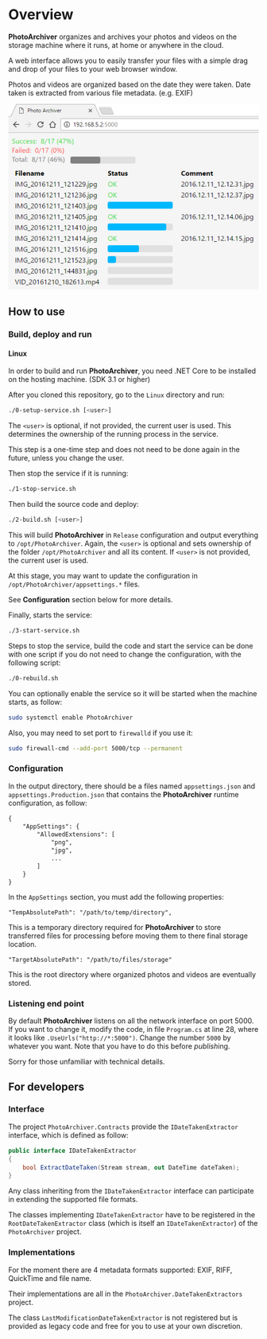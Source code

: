 # Overview

**PhotoArchiver** organizes and archives your photos and videos on the storage machine where it runs, at home or anywhere in the cloud.

A web interface allows you to easily transfer your files with a simple drag and drop of your files to your web browser window.

Photos and videos are organized based on the date they were taken. Date taken is extracted from various file metadata. (e.g. EXIF)

![PhotoArchiver web user interface](Documentation/screenshot.png "PhotoArchiver web user interface")

## How to use

### Build, deploy and run

#### Linux

In order to build and run **PhotoArchiver**, you need .NET Core to be installed on the hosting machine. (SDK 3.1 or higher)

After you cloned this repository, go to the `Linux` directory and run:

```sh
./0-setup-service.sh [<user>]
```

The `<user>` is optional, if not provided, the current user is used. This determines the ownership of the running process in the service.

This step is a one-time step and does not need to be done again in the future, unless you change the user.

Then stop the service if it is running:
```sh
./1-stop-service.sh
```

Then build the source code and deploy:
```sh
./2-build.sh [<user>]
```

This will build **PhotoArchiver** in `Release` configuration and output everything to `/opt/PhotoArchiver`. Again, the `<user>` is optional and sets ownership of the folder `/opt/PhotoArchiver` and all its content. If `<user>` is not provided, the current user is used.

At this stage, you may want to update the configuration in `/opt/PhotoArchiver/appsettings.*` files.

See **Configuration** section below for more details.

Finally, starts the service:
```sh
./3-start-service.sh
```

Steps to stop the service, build the code and start the service can be done with one script if you do not need to change the configuration, with the following script:
```sh
./0-rebuild.sh
```

You can optionally enable the service so it will be started when the machine starts, as follow:
```sh
sudo systemctl enable PhotoArchiver
```

Also, you may need to set port to `firewalld` if you use it:
```sh
sudo firewall-cmd --add-port 5000/tcp --permanent
```

### Configuration

In the output directory, there should be a files named `appsettings.json` and `appsettings.Production.json` that contains the **PhotoArchiver** runtime configuration, as follow:

```
{
    "AppSettings": {
        "AllowedExtensions": [
            "png",
            "jpg",
            ...
        ]
    }
}
```

In the `AppSettings` section, you must add the following properties:

```
"TempAbsolutePath": "/path/to/temp/directory",
```

This is a temporary directory required for **PhotoArchiver** to store transferred files for processing before moving them to there final storage location.

```
"TargetAbsolutePath": "/path/to/files/storage"
```

This is the root directory where organized photos and videos are eventually stored.

### Listening end point

By default **PhotoArchiver** listens on all the network interface on port 5000.
If you want to change it, modify the code, in file `Program.cs` at line 28, where it looks like `.UseUrls("http://*:5000")`.
Change the number `5000` by whatever you want. Note that you have to do this before *publish*ing.

Sorry for those unfamiliar with technical details.

## For developers

### Interface

The project `PhotoArchiver.Contracts` provide the `IDateTakenExtractor` interface, which is defined as follow:

```cs
public interface IDateTakenExtractor
{
    bool ExtractDateTaken(Stream stream, out DateTime dateTaken);
}
```

Any class inheriting from the `IDateTakenExtractor` interface can participate in extending the supported file formats.

The classes implementing `IDateTakenExtractor` have to be registered in the `RootDateTakenExtractor` class (which is itself an `IDateTakenExtractor`) of the `PhotoArchiver` project.

### Implementations

For the moment there are 4 metadata formats supported: EXIF, RIFF, QuickTime and file name.

Their implementations are all in the `PhotoArchiver.DateTakenExtractors` project.

The class `LastModificationDateTakenExtractor` is not registered but is provided as legacy code and free for you to use at your own discretion.
